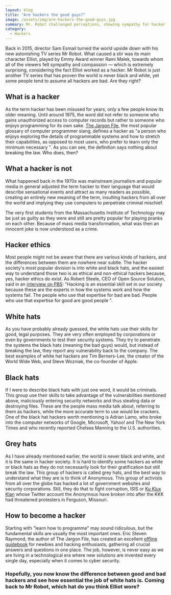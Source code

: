 ```yaml
---
layout: blog
title: "Are hackers the good guys?"
image: /assets/img/are-hackers-the-good-guys.jpg
summary: Mr. Robot challenged perceptions, showing sympathy for hacker Elliot, played by Rami Malek. This series highlights the nuanced nature of hackers, differentiating ethical (white hats) from criminal (black hats), with some (grey hats) in between, blurring moral lines.
category:
  - Hackers
---
```

Back in 2015, director Sam Esmail turned the world upside down with his new astonishing TV series Mr Robot. What caused a stir was its main character Elliot, played by Emmy Award winner Rami Malek, towards whom all of the viewers felt sympathy and compassion — which is extremely surprising, considering the fact Elliot worked as a hacker. Mr Robot is just another TV series that has proven the world is never black and white, yet some people tend to assume all hackers are bad. Are they right?
 

## What is a hacker
As the term hacker has been misused for years, only a few people know its older meaning. Until around 1975, the word did not refer to someone who gains unauthorized access to computer records but rather to someone who enjoys programming for its own sake. [The Jargon File](http://catb.org/jargon/html/index.html), the most popular glossary of computer programmer slang, defines a hacker as "a person who enjoys exploring the details of programmable systems and how to stretch their capabilities, as opposed to most users, who prefer to learn only the minimum necessary ". As you can see, the definition says nothing about breaking the law. Who does, then?
 

## What a hacker is not
What happened back in the 1970s was mainstream journalism and popular media in general adjusted the term hacker to their language that would describe sensational events and attract as many readers as possible, creating an entirely new meaning of the term, insulting hackers from all over the world and implying they use computers to perpetrate criminal mischief.

The very first students from the Massachusetts Institute of Technology may be just as guilty as they were and still are pretty popular for playing pranks on each other. Because of mass media transformation, what was then an innocent joke is now understood as a crime.
 

## Hacker ethics
Most people might not be aware that there are various kinds of hackers, and the differences between them are nowhere near subtle. The hacker society's most popular division is into white and black hats, and the easiest way to understand those two is as ethical and non-ethical hackers because, yes, hacker ethics do exist. As Robert Steele, CEO of Open Source Solution, said in an [interview on PBS](https://www.pbs.org/wgbh/pages/frontline/shows/hackers/whoare/outlaws.html): "Hacking is an essential skill set in our society because these are the experts in how the systems work and how the systems fail. The people who use that expertise for bad are bad. People who use that expertise for good are good people ".
 

## White hats
As you have probably already guessed, the white hats use their skills for good, legal purposes. They are very often employed by corporations or even by governments to test their security systems. They try to penetrate the systems the black hats (meaning the bad guys) would, but instead of breaking the law, they report any vulnerability back to the company. The best examples of white hat hackers are Tim Berners-Lee, the creator of the World Wide Web, and Steve Wozniak, the co-founder of Apple.
 

## Black hats
If I were to describe black hats with just one word, it would be criminals. This group use their skills to take advantage of the vulnerabilities mentioned above, maliciously entering security networks and thus stealing data or destroying files. These are the people mass media talk about, referring to them as hackers, while the more accurate term to use would be crackers. One of the black hat hackers worth mentioning is Adrian Lamo, who broke into the computer networks of Google, Microsoft, Yahoo! and The New York Times and who recently reported Chelsea Manning to the U.S. authorities.
 

## Grey hats
As I have already mentioned earlier, the world is never black and white, and it is the same in hacker society. It is hard to identify some hackers as white or black hats as they do not necessarily look for their gratification but still break the law. This group of hackers is called grey hats, and the best way to understand what they are is to think of Anonymous. This group of activists from all over the globe has hacked a lot of government websites and security corporations. Still, they do that to fight corruption, ISIS or [Ku Klux Klan](https://www.theguardian.com/technology/2014/nov/17/anonymous-takes-over-ku-klux-klans-twitter-account?CMP=fb_gu) whose Twitter account the Anonymous have broken into after the KKK had threatened protesters in Ferguson, Missouri.
 

## How to become a hacker
Starting with "learn how to programme" may sound ridiculous, but the fundamental skills are usually the most important ones. Eric Steven Raymond, the author of The Jargon File, has created an excellent [offline guidebook](http://catb.org/~esr/faqs/hacker-howto.html) for newbies and hacking enthusiasts, gathering all crucial answers and questions in one place. The job, however, is never easy as we are living in a technological era where new solutions are invented every single day, especially when it comes to cyber security.

### Hopefully, you now know the difference between good and bad hackers and see how essential the job of white hats is. Coming back to Mr Robot, which hat do you think Elliot wore?
